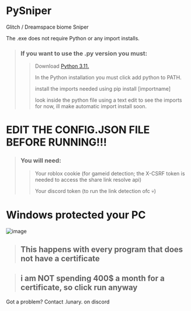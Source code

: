 # PySniper 
Glitch / Dreamspace biome Sniper
 
The .exe does not require Python or any import installs.

> ### If you want to use the .py version you must:
>> Download [Python 3.11.](https://www.python.org/downloads/release/python-3110/)
>>
>> In the Python installation you must click add python to PATH.
>> 
>> install the imports needed using pip install \[importname]
>>
>> look inside the python file using a text edit to see the imports for now, ill make automatic import install soon.

# EDIT THE CONFIG.JSON FILE BEFORE RUNNING!!!
> ### You will need: 
>> Your roblox cookie (for gameid detection; the X-CSRF token is needed to access the share link resolve api)
>>
>> Your discord token (to run the link detection ofc 💀)

# Windows protected your PC

![image](https://github.com/user-attachments/assets/a9c9524e-dde8-4047-bdcc-c8f8c6245126)

> ## This happens with every program that does not have a certificate

> ## i am NOT spending 400$ a month for a certificate, so click run anyway


Got a problem? Contact .lunary. on discord
